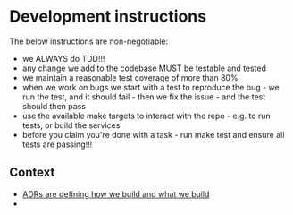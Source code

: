 # Development instructions

The below instructions are non-negotiable:

- we ALWAYS do TDD!!!
- any change we add to the codebase MUST be testable and tested
- we maintain a reasonable test coverage of more than 80%
- when we work on bugs we start with a test to reproduce the bug - we run the test, and it should fail - then we fix the issue - and the test should then pass
- use the available make targets to interact with the repo - e.g. to run tests, or build the services
- before you claim you're done with a task - run make test and ensure all tests are passing!!!

## Context

- [ADRs are defining how we build and what we build](docs/ADRs-index.md)
- 